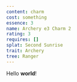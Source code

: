 ```yaml
---
content: charm
cost: something
essence: 3
name: Archery e3 Charm 2
rating: 3
requires: []
splat: Second Sunrise
trait: Archery
tree: Ranger
---
```


Hello **world**!
